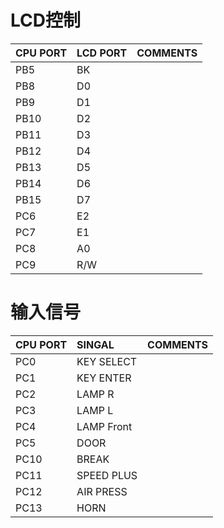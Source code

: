 # LCD控制 #

|CPU PORT|LCD PORT|COMMENTS|
|:-------|:-------|:-------|
|PB5     |BK      |
|PB8     |D0      |
|PB9     |D1      |
|PB10    |D2      |
|PB11    |D3      |
|PB12    |D4      |
|PB13    |D5      |
|PB14    |D6      |
|PB15    |D7      |
|PC6     |E2      |
|PC7     |E1      |
|PC8     |A0      |
|PC9     |R/W     |

# 输入信号 #

|CPU PORT|SINGAL|COMMENTS|
|:-------|:-----|:-------|
|PC0     | KEY SELECT|
|PC1     |KEY ENTER|
|PC2     |LAMP R|
|PC3     |LAMP L|
|PC4     |LAMP Front|
|PC5     |DOOR  |
|PC10    |BREAK |
|PC11    |SPEED PLUS|
|PC12    |AIR PRESS|
|PC13    |HORN  |
